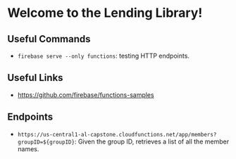 # Welcome to the Lending Library!

## Useful Commands
- `firebase serve --only functions`: testing HTTP endpoints.

## Useful Links
- https://github.com/firebase/functions-samples

## Endpoints
- `https://us-central1-al-capstone.cloudfunctions.net/app/members?groupID=${groupID}`: Given the group ID, retrieves a list of all the member names.
